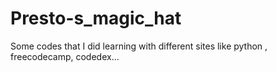 # Presto-s_magic_hat
Some codes that I did learning with different sites like python , freecodecamp, codedex...
